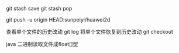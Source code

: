 git stash save <name>
git stash pop

git push -u origin HEAD:sunpeiyi/huawei2d

查看单个文件的历史改动
git log <name>
将单个文件恢复到历史改动
git checkout <commit-version> <name>

java 二进制读取文件成float[]型

